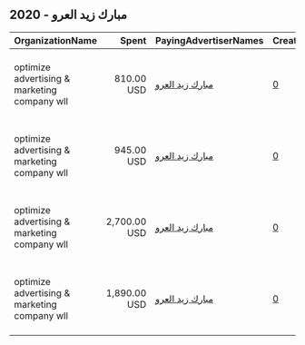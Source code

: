 ## 2020 - مبارك زيد العرو 
|OrganizationName|Spent|PayingAdvertiserNames|CreativeUrls|Impressions|Genders|AgeBrackets|CountryCodes|BillingAddresses|CandidateBallotInformation|
|:---|---:|:---|:---|---:|:---|:---|:---|:---|:---|
|optimize advertising & marketing company wll|810.00 USD|[مبارك زيد العرو](2020/مبارك_زيد_العرو.md)|[0](https://www.snap.com/political-ads/asset/7891748ecafc78361df219a249979b6c50d2a3ce6c1c8412d99fa76903043b6c?mediaType=jpg)|686,161||21+|kuwait|"jaber almubarak st, behbehani complex, m floor, office 56,KUWAIT CITY,13046,KW"||
|optimize advertising & marketing company wll|945.00 USD|[مبارك زيد العرو](2020/مبارك_زيد_العرو.md)|[0](https://www.snap.com/political-ads/asset/29fc577c5f7533e3e6586965b88a8429936ef558393b389733bcf1a0ecfbee76?mediaType=jpg)|294,757||18+|kuwait|"jaber almubarak st, behbehani complex, m floor, office 56,KUWAIT CITY,13046,KW"||
|optimize advertising & marketing company wll|2,700.00 USD|[مبارك زيد العرو](2020/مبارك_زيد_العرو.md)|[0](https://www.snap.com/political-ads/asset/e94c51551256d6504fcedbd5b6ac1a16b49a4215426c860933d42a3c6cf5f943?mediaType=mov)|1,502,168||21+|kuwait|"jaber almubarak st, behbehani complex, m floor, office 56,KUWAIT CITY,13046,KW"||
|optimize advertising & marketing company wll|1,890.00 USD|[مبارك زيد العرو](2020/مبارك_زيد_العرو.md)|[0](https://www.snap.com/political-ads/asset/66b7021fac8892f1526ca07c3a0e7c8df44bef734ab38ac69e6be299d685c860?mediaType=mov)|1,113,826||21+|kuwait|"jaber almubarak st, behbehani complex, m floor, office 56,KUWAIT CITY,13046,KW"||
